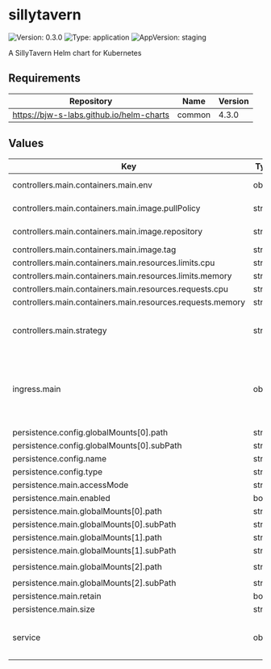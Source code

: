 # sillytavern

![Version: 0.3.0](https://img.shields.io/badge/Version-0.3.0-informational?style=flat-square) ![Type: application](https://img.shields.io/badge/Type-application-informational?style=flat-square) ![AppVersion: staging](https://img.shields.io/badge/AppVersion-staging-informational?style=flat-square)

A SillyTavern Helm chart for Kubernetes

## Requirements

| Repository | Name | Version |
|------------|------|---------|
| https://bjw-s-labs.github.io/helm-charts | common | 4.3.0 |

## Values

| Key | Type | Default | Description |
|-----|------|---------|-------------|
| controllers.main.containers.main.env | object | See [values.yaml](./values.yaml) | environment variables. |
| controllers.main.containers.main.image.pullPolicy | string | `"Always"` | image pull policy |
| controllers.main.containers.main.image.repository | string | `"ghcr.io/sillytavern/sillytavern"` | image repository |
| controllers.main.containers.main.image.tag | string | `"staging"` | image tag |
| controllers.main.containers.main.resources.limits.cpu | string | `"1"` |  |
| controllers.main.containers.main.resources.limits.memory | string | `"1Gi"` |  |
| controllers.main.containers.main.resources.requests.cpu | string | `"10m"` |  |
| controllers.main.containers.main.resources.requests.memory | string | `"128Mi"` |  |
| controllers.main.strategy | string | `"RollingUpdate"` | Set the controller upgrade strategy |
| ingress.main | object | See [values.yaml](./values.yaml) | Enable and configure ingress settings for the chart under this key. |
| persistence.config.globalMounts[0].path | string | `"/home/node/app/config/config.yaml"` |  |
| persistence.config.globalMounts[0].subPath | string | `"config.yaml"` |  |
| persistence.config.name | string | `"sillytavern-config"` |  |
| persistence.config.type | string | `"configMap"` |  |
| persistence.main.accessMode | string | `"ReadWriteOnce"` |  |
| persistence.main.enabled | bool | `true` |  |
| persistence.main.globalMounts[0].path | string | `"/home/node/app/data"` |  |
| persistence.main.globalMounts[0].subPath | string | `"data"` |  |
| persistence.main.globalMounts[1].path | string | `"/home/node/app/plugins"` |  |
| persistence.main.globalMounts[1].subPath | string | `"plugins"` |  |
| persistence.main.globalMounts[2].path | string | `"/home/node/app/public/scripts/extensions/third-party"` |  |
| persistence.main.globalMounts[2].subPath | string | `"extensions"` |  |
| persistence.main.retain | bool | `true` |  |
| persistence.main.size | string | `"1Gi"` |  |
| service | object | See [values.yaml](./values.yaml) | Configures service settings for the chart. |

